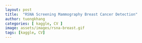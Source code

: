 ```yaml
---
layout: post
title:  "RSNA Screening Mammography Breast Cancer Detection"
author: tuongkhang
categories: [ kaggle, CV ]
image: assets/images/rsna-breast.gif
tags: [kaggle, CV]
---
```


